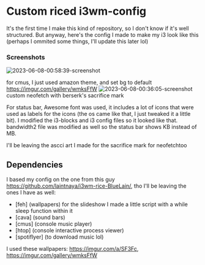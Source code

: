 # Custom riced i3wm-config
It's the first time I make this kind of repository, so I don't know if it's well structured.
But anyway, here's the config I made to make my i3 look like this (perhaps I ommited some things, I'll update this later lol)


### Screenshots

![2023-06-08-00:58:39-screenshot](https://github.com/Nomka0/i3wm-config/assets/66049598/665de528-df37-445e-a9b0-2b039f5d409e)

for cmus, I just used amazon theme, and set bg to default
https://imgur.com/gallery/wmksFfW
![2023-06-08-00:36:05-screenshot](https://github.com/Nomka0/i3wm-config/assets/66049598/b7e8950f-c29e-4ac5-a751-5c27f4f2e99a)
custom neofetch with berserk's sacrifice mark

For status bar, Awesome font was used, it includes a lot of icons that were used as labels for the icons (the os came like that, I just tweaked it a little bit). I modified the i3-blocks and i3 config files so it looked like that. bandwidth2 file was modified as well so the status bar shows KB instead of MB.

I'll be leaving the ascci art I made for the sacrifice mark for neofetchtoo

## Dependencies
I based my config on the one from this guy https://github.com/laintnaya/i3wm-rice-BlueLain/, tho I'll be leaving the ones I have as well:
* [feh] (wallpapers) for the slideshow I made a little script with a while sleep function within it
* [cava] (sound bars)
* [cmus] (console music player)
* [htop] (console interactive process viewer)
* [spotiflyer] (to download music lol)

I used these wallpapers: https://imgur.com/a/SF3Fc, https://imgur.com/gallery/wmksFfW


